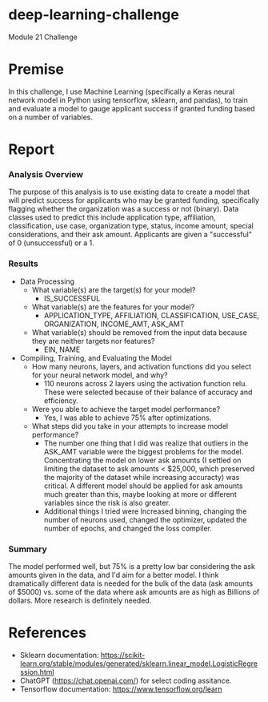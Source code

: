# deep-learning-challenge
Module 21 Challenge

# Premise
In this challenge, I use Machine Learning (specifically a Keras neural network model in Python using tensorflow, sklearn, and pandas), to train and evaluate a model to gauge applicant success if granted funding based on a number of variables. 

# Report

### Analysis Overview
The purpose of this analysis is to use existing data to create a model that will predict success for applicants who may be granted funding, specifically flagging whether the organization was a success or not (binary). Data classes used to predict this include application type, affiliation, classification, use case, organization type, status, income amount, special considerations, and their ask amount. Applicants are given a "successful" of 0 (unsuccessful) or a 1. 

### Results
* Data Processing
    + What variable(s) are the target(s) for your model?
        - IS_SUCCESSFUL
    + What variable(s) are the features for your model?
        - APPLICATION_TYPE, AFFILIATION, CLASSIFICATION, USE_CASE, ORGANIZATION, INCOME_AMT, ASK_AMT
    + What variable(s) should be removed from the input data because they are neither targets nor features?
        - EIN, NAME
* Compiling, Training, and Evaluating the Model
    + How many neurons, layers, and activation functions did you select for your neural network model, and why?
        - 110 neurons across 2 layers using the activation function relu. These were selected because of their balance of accuracy and efficiency. 
    + Were you able to achieve the target model performance?
        - Yes, I was able to achieve 75% after optimizations.
    + What steps did you take in your attempts to increase model performance?
        - The number one thing that I did was realize that outliers in the ASK_AMT variable were the biggest problems for the model. Concentrating the model on lower ask amounts (I settled on limiting the dataset to ask amounts < $25,000, which preserved the majority of the dataset while increasing accuracty) was critical. A different model should be applied for ask amounts much greater than this, maybe looking at more or different variables since the risk is also greater. 
        - Additional things I tried were Increased binning, changing the number of neurons used, changed the optimizer, updated the number of epochs, and changed the loss compiler. 


### Summary
The model performed well, but 75% is a pretty low bar considering the ask amounts given in the data, and I'd aim for a better model. I think dramatically different data is needed for the bulk of the data (ask amounts of $5000) vs. some of the data where ask amounts are as high as Billions of dollars. More research is definitely needed. 

# References
* Sklearn documentation: https://scikit-learn.org/stable/modules/generated/sklearn.linear_model.LogisticRegression.html
* ChatGPT (https://chat.openai.com/) for select coding assitance.
* Tensorflow documentation: https://www.tensorflow.org/learn

